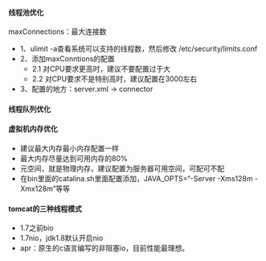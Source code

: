 #### 线程池优化
maxConnections：最大连接数
- 1、ulimit -a查看系统可以支持的线程数，然后修改 /etc/security/limits.conf		
- 2、添加maxConntions的配置
  - 2.1 对CPU要求更高时，建议不要配置过于大
  - 2.2 对CPU要求不是特别高时，建议配置在3000左右	
- 3、配置的地方：server.xml -> connector
#### 线程队列优化
#### 虚拟机内存优化
- 建议最大内存最小内存配置一样
- 最大内存尽量达到可用内存的80%
- 元空间，就是物理内存，建议配置为服务器可用空间，可配可不配
- 在bin里面的catalina.sh里面配置添加，JAVA_OPTS=“-Server -Xms128m -Xmx128m”等等
#### tomcat的三种线程模式
- 1.7之前bio
- 1.7nio，jdk1.8默认开启nio
- apr：原生的c语言编写的非阻塞io，目前性能最理想。

